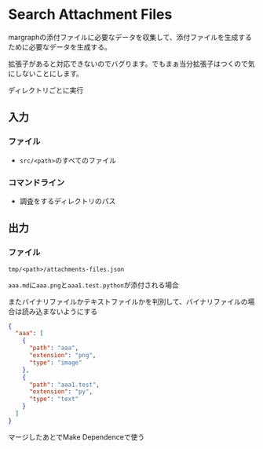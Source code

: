 # Search Attachment Files

margraphの添付ファイルに必要なデータを収集して、添付ファイルを生成するために必要なデータを生成する。

拡張子があると対応できないのでバグります。でもまぁ当分拡張子はつくので気にしないことにします。

ディレクトリごとに実行

## 入力

### ファイル

- `src/<path>`のすべてのファイル

### コマンドライン

- 調査をするディレクトリのパス

## 出力

### ファイル

`tmp/<path>/attachments-files.json`

`aaa.md`に`aaa.png`と`aaa1.test.python`が添付される場合

またバイナリファイルかテキストファイルかを判別して、バイナリファイルの場合は読み込まないようにする

```json
{
  "aaa": [
    {
      "path": "aaa",
      "extension": "png",
      "type": "image"
    },
    {
      "path": "aaa1.test",
      "extension": "py",
      "type": "text"
    }
  ]
}
```

マージしたあとでMake Dependenceで使う
